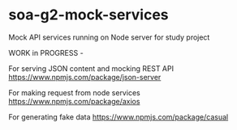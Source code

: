 # soa-g2-mock-services

Mock API services running on Node server for study project

WORK in PROGRESS -



For serving JSON content and mocking REST API
https://www.npmjs.com/package/json-server

For making request from node services
https://www.npmjs.com/package/axios

For generating fake data
https://www.npmjs.com/package/casual